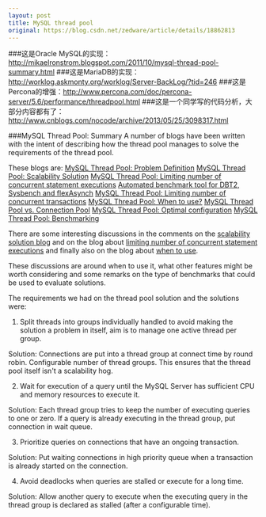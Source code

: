 ```yaml
---
layout: post
title: MySQL thread pool
original: https://blog.csdn.net/zedware/article/details/18862813
---
```

###这是Oracle MySQL的实现：http://mikaelronstrom.blogspot.com/2011/10/mysql-thread-pool-summary.html
###这是MariaDB的实现：http://worklog.askmonty.org/worklog/Server-BackLog/?tid=246
###这是Percona的增强：http://www.percona.com/doc/percona-server/5.6/performance/threadpool.html
###这是一个同学写的代码分析，大部分内容都有了：http://www.cnblogs.com/nocode/archive/2013/05/25/3098317.html

###MySQL Thread Pool: Summary
A number of blogs have been written with the intent of describing how
the thread pool manages to solve the requirements of the thread pool.

These blogs are:
[MySQL Thread Pool: Problem Definition](http://mikaelronstrom.blogspot.com/2011/10/mysql-thread-pool-problem-definition.html)
[MySQL Thread Pool: Scalability Solution](http://mikaelronstrom.blogspot.com/2011/10/mysql-thread-pool-scalability-solution.html)
[MySQL Thread Pool: Limiting number of concurrent statement executions](http://mikaelronstrom.blogspot.com/2011/10/mysql-thread-pool-limiting-number-of.html)
[Automated benchmark tool for DBT2, Sysbench and flexAsynch](http://mikaelronstrom.blogspot.com/2011/10/automated-benchmark-tool-for-dbt2.html)
[MySQL Thread Pool: Limiting number of concurrent transactions](http://mikaelronstrom.blogspot.com/2011/10/mysql-thread-pool-limiting-number-of_21.html)
[MySQL Thread Pool: When to use?](http://mikaelronstrom.blogspot.com/2011/10/mysql-thread-pool-when-to-use.html)
[MySQL Thread Pool vs. Connection Pool](http://mikaelronstrom.blogspot.com/2011/10/mysql-thread-pool-vs-mysql-connection.html)
[MySQL Thread Pool: Optimal configuration](http://mikaelronstrom.blogspot.com/2011/10/mysql-thread-pool-optimal-configuration.html)
[MySQL Thread Pool: Benchmarking](http://mikaelronstrom.blogspot.com/2011/10/mysql-thread-pool-benchmarking.html)

There are some interesting discussions in the comments on the [scalability solution
 blog](http://mikaelronstrom.blogspot.com/2011/10/mysql-thread-pool-scalability-solution.html)
and on the blog about [limiting number of concurrent statement executions](http://mikaelronstrom.blogspot.com/2011/10/mysql-thread-pool-limiting-number-of.html)
and finally also on the blog about [when to use](http://mikaelronstrom.blogspot.com/2011/10/mysql-thread-pool-when-to-use.html).

These discussions are around when to use it, what other features might be worth
considering and some remarks on the type of benchmarks that could be used to
evaluate solutions.

The requirements we had on the thread pool solution and the solutions were:
1) Split threads into groups individually handled to avoid making the
solution a problem in itself, aim is to manage one active thread per
group.

Solution:
Connections are put into a thread group at connect time by round robin.
Configurable number of thread groups. This ensures that the thread pool
itself isn't a scalability hog.

2) Wait for execution of a query until the MySQL Server has sufficient
CPU and memory resources to execute it.

Solution:
Each thread group tries to keep the number of executing queries to one or
zero. If a query is already executing in the thread group, put connection
in wait queue.

3) Prioritize queries on connections that have an ongoing transaction.

Solution:
Put waiting connections in high priority queue when a transaction is
already started on the connection.

4) Avoid deadlocks when queries are stalled or execute for a long time.

Solution:
Allow another query to execute when the executing query in the thread
group is declared as stalled (after a configurable time).